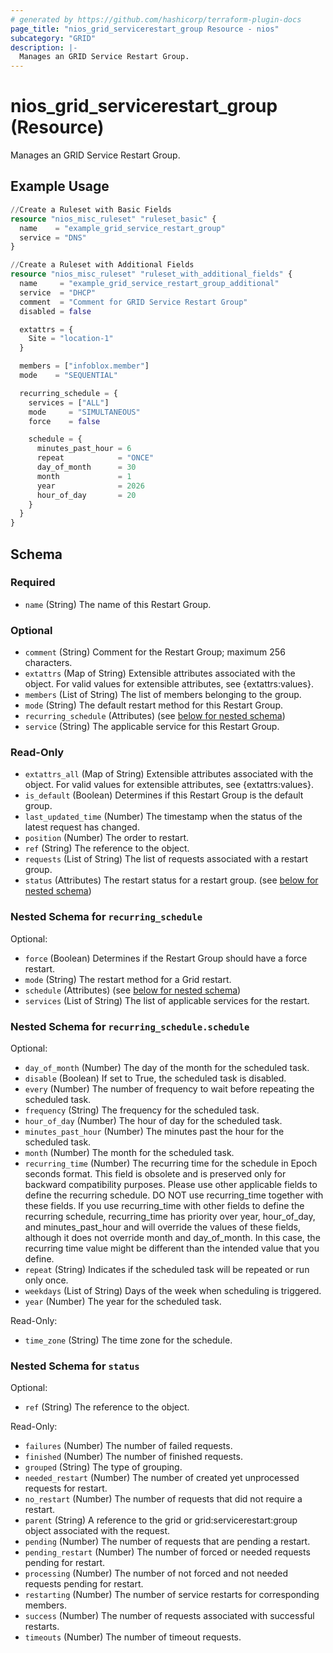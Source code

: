 ```yaml
---
# generated by https://github.com/hashicorp/terraform-plugin-docs
page_title: "nios_grid_servicerestart_group Resource - nios"
subcategory: "GRID"
description: |-
  Manages an GRID Service Restart Group.
---
```


# nios_grid_servicerestart_group (Resource)

Manages an GRID Service Restart Group.

## Example Usage

```terraform
//Create a Ruleset with Basic Fields
resource "nios_misc_ruleset" "ruleset_basic" {
  name    = "example_grid_service_restart_group"
  service = "DNS"
}

//Create a Ruleset with Additional Fields
resource "nios_misc_ruleset" "ruleset_with_additional_fields" {
  name     = "example_grid_service_restart_group_additional"
  service  = "DHCP"
  comment  = "Comment for GRID Service Restart Group"
  disabled = false

  extattrs = {
    Site = "location-1"
  }

  members = ["infoblox.member"]
  mode    = "SEQUENTIAL"

  recurring_schedule = {
    services = ["ALL"]
    mode     = "SIMULTANEOUS"
    force    = false

    schedule = {
      minutes_past_hour = 6
      repeat            = "ONCE"
      day_of_month      = 30
      month             = 1
      year              = 2026
      hour_of_day       = 20
    }
  }
}
```

<!-- schema generated by tfplugindocs -->
## Schema

### Required

- `name` (String) The name of this Restart Group.

### Optional

- `comment` (String) Comment for the Restart Group; maximum 256 characters.
- `extattrs` (Map of String) Extensible attributes associated with the object. For valid values for extensible attributes, see {extattrs:values}.
- `members` (List of String) The list of members belonging to the group.
- `mode` (String) The default restart method for this Restart Group.
- `recurring_schedule` (Attributes) (see [below for nested schema](#nestedatt--recurring_schedule))
- `service` (String) The applicable service for this Restart Group.

### Read-Only

- `extattrs_all` (Map of String) Extensible attributes associated with the object. For valid values for extensible attributes, see {extattrs:values}.
- `is_default` (Boolean) Determines if this Restart Group is the default group.
- `last_updated_time` (Number) The timestamp when the status of the latest request has changed.
- `position` (Number) The order to restart.
- `ref` (String) The reference to the object.
- `requests` (List of String) The list of requests associated with a restart group.
- `status` (Attributes) The restart status for a restart group. (see [below for nested schema](#nestedatt--status))

<a id="nestedatt--recurring_schedule"></a>
### Nested Schema for `recurring_schedule`

Optional:

- `force` (Boolean) Determines if the Restart Group should have a force restart.
- `mode` (String) The restart method for a Grid restart.
- `schedule` (Attributes) (see [below for nested schema](#nestedatt--recurring_schedule--schedule))
- `services` (List of String) The list of applicable services for the restart.

<a id="nestedatt--recurring_schedule--schedule"></a>
### Nested Schema for `recurring_schedule.schedule`

Optional:

- `day_of_month` (Number) The day of the month for the scheduled task.
- `disable` (Boolean) If set to True, the scheduled task is disabled.
- `every` (Number) The number of frequency to wait before repeating the scheduled task.
- `frequency` (String) The frequency for the scheduled task.
- `hour_of_day` (Number) The hour of day for the scheduled task.
- `minutes_past_hour` (Number) The minutes past the hour for the scheduled task.
- `month` (Number) The month for the scheduled task.
- `recurring_time` (Number) The recurring time for the schedule in Epoch seconds format. This field is obsolete and is preserved only for backward compatibility purposes. Please use other applicable fields to define the recurring schedule. DO NOT use recurring_time together with these fields. If you use recurring_time with other fields to define the recurring schedule, recurring_time has priority over year, hour_of_day, and minutes_past_hour and will override the values of these fields, although it does not override month and day_of_month. In this case, the recurring time value might be different than the intended value that you define.
- `repeat` (String) Indicates if the scheduled task will be repeated or run only once.
- `weekdays` (List of String) Days of the week when scheduling is triggered.
- `year` (Number) The year for the scheduled task.

Read-Only:

- `time_zone` (String) The time zone for the schedule.



<a id="nestedatt--status"></a>
### Nested Schema for `status`

Optional:

- `ref` (String) The reference to the object.

Read-Only:

- `failures` (Number) The number of failed requests.
- `finished` (Number) The number of finished requests.
- `grouped` (String) The type of grouping.
- `needed_restart` (Number) The number of created yet unprocessed requests for restart.
- `no_restart` (Number) The number of requests that did not require a restart.
- `parent` (String) A reference to the grid or grid:servicerestart:group object associated with the request.
- `pending` (Number) The number of requests that are pending a restart.
- `pending_restart` (Number) The number of forced or needed requests pending for restart.
- `processing` (Number) The number of not forced and not needed requests pending for restart.
- `restarting` (Number) The number of service restarts for corresponding members.
- `success` (Number) The number of requests associated with successful restarts.
- `timeouts` (Number) The number of timeout requests.

